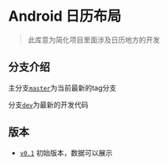 # Android 日历布局

> 此库意为简化项目里面涉及日历地方的开发

## 分支介绍
主分支[`master`](https://github.com/hkllzh/calendar/tree/master)为当前最新的tag分支

分支[`dev`](https://github.com/hkllzh/calendar/tree/dev)为最新的开发代码

## 版本

* [`v0.1`](https://github.com/hkllzh/calendar/tree/v0.1) 初始版本，数据可以展示
